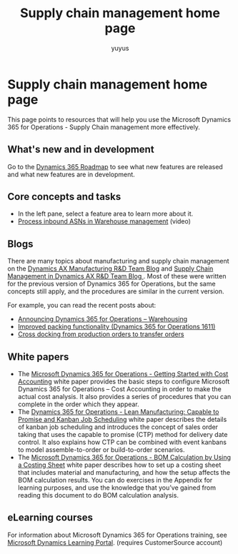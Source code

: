 ﻿---
# required metadata

title: Supply chain management home page
description: This page points to resources that will help you use the Microsoft Dynamics 365 for Operations - Supply Chain management more effectively. 
author: yuyus
manager: AnnBe
ms.date: 2017-04-04
ms.topic: article
ms.prod: 
ms.service: Dynamics365Operations
ms.technology: 

# optional metadata

# ms.search.form: 
# ROBOTS: 
audience: Application User
# ms.devlang: 
# ms.reviewer: yuyus
ms.search.scope: Operations, Core
# ms.tgt_pltfrm: 
ms.custom: 
ms.assetid: ad2a889a-acfd-4b59-a3b3-4017dd374c7b
ms.search.region: global
ms.search.industry: 
ms.author: yuyus
ms.search.validFrom: 2016-11-30
ms.dyn365.ops.version: Version 1611

---

# Supply chain management home page
This page points to resources that will help you use the Microsoft Dynamics 365 for Operations - Supply Chain management more effectively. 

## What's new and in development
Go to the <a href="https://roadmap.dynamics.com/">Dynamics 365 Roadmap</a> to see what new features are released and what new features are in development. 

## Core concepts and tasks
*  In the left pane, select a feature area to learn more about it. 
*  <a href="https://mix.office.com/watch/wpf78tr7rjuh/">Process inbound ASNs in Warehouse management</a> (video) 


## Blogs
There are many topics about manufacturing and supply chain management on the <a href="https://blogs.msdn.microsoft.com/axmfg/">Dynamics AX Manufacturing R&D Team Blog</a> and <a href="https://blogs.msdn.microsoft.com/dynamicsaxscm/">Supply Chain Management in Dynamics AX R&D Team Blog </a>. Most of these were written for the previous version of Dynamics 365 for Operations, but the same concepts still apply, and the procedures are similar in the current version. 

For example, you can read the recent posts about: 
* <a href="https://blogs.msdn.microsoft.com/dynamicsaxscm/2017/01/20/announcing-dynamics-365-for-operations-warehousing/">Announcing Dynamics 365 for Operations – Warehousing</a>
* <a href="https://blogs.msdn.microsoft.com/dynamicsaxscm/2016/12/01/improved-packing-functionality-dynamics-365-for-operations-1611/">Improved packing functionality (Dynamics 365 for Operations 1611)</a>
* <a href="https://blogs.msdn.microsoft.com/axmfg/2017/02/13/cross-docking-from-production-orders-to-transfer-orders/">Cross docking from production orders to transfer orders</a>

## White papers
* The <a href="https://mbs.microsoft.com/customersource/northamerica/AX/learning/documentation/white-papers/msd365optgtstcostacc/">Microsoft Dynamics 365 for Operations - Getting Started with Cost Accounting</a> white paper provides the basic steps to configure Microsoft Dynamics 365 for Operations – Cost Accounting in order to make the actual cost analysis. It also provides a series of procedures that you can complete in the order which they appear.
* The <a href="https://mbs.microsoft.com/customersource/northamerica/AX/learning/documentation/white-papers/leanmanufkanban365opt/">Dynamics 365 for Operations - Lean Manufacturing: Capable to Promise and Kanban Job Scheduling</a> white paper describes the details of kanban job scheduling and introduces the concept of sales order taking that uses the capable to promise (CTP) method for delivery date control. It also explains how CTP can be combined with event kanbans to model assemble-to-order or build-to-order scenarios.
* The <a href="https://mbs.microsoft.com/customersource/northamerica/AX/learning/documentation/white-papers/365operationsbomcalsheet/">Microsoft Dynamics 365 for Operations - BOM Calculation by Using a Costing Sheet</a> white paper describes how to set up a costing sheet that includes material and manufacturing, and how the setup affects the BOM calculation results. You can do exercises in the Appendix for learning purposes, and use the knowledge that you’ve gained from reading this document to do BOM calculation analysis.

## eLearning courses
For information about Microsoft Dynamics 365 for Operations training, see <a href="https://mbspartner.microsoft.com/AX/LearningPlans/"> Microsoft Dynamics Learning Portal</a>. (requires CustomerSource account) 
